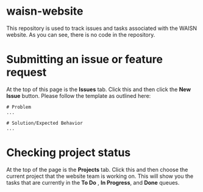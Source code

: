 # waisn-website

This repository is used to track issues and tasks associated with the WAISN website. As you can see, there is no code in
the repository.

# Submitting an issue or feature request

At the top of this page is the **Issues** tab. Click this and then click the **New Issue** button. Please follow the
template as outlined here:
```
# Problem
...

# Solution/Expected Behavior
...
```

# Checking project status

At the top of the page is the **Projects** tab. Click this and then choose the current project that the website team is
working on. This will show you the tasks that are currently in the **To Do** , **In Progress**, and **Done** queues.
